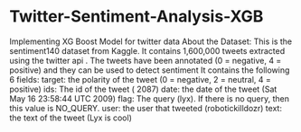 # Twitter-Sentiment-Analysis-XGB
Implementing XG Boost Model for twitter data 
About the Dataset:
This is the sentiment140 dataset from Kaggle. It contains 1,600,000 tweets extracted using the twitter api . The tweets have been annotated (0 = negative, 4 = positive) and they can be used to detect sentiment
It contains the following 6 fields:
target: the polarity of the tweet (0 = negative, 2 = neutral, 4 = positive)
ids: The id of the tweet ( 2087)
date: the date of the tweet (Sat May 16 23:58:44 UTC 2009)
flag: The query (lyx). If there is no query, then this value is NO_QUERY.
user: the user that tweeted (robotickilldozr)
text: the text of the tweet (Lyx is cool)

